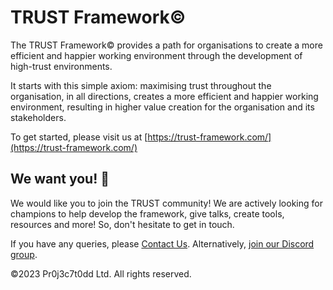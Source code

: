 # TRUST Framework©
The TRUST Framework© provides a path for organisations to create a more efficient and happier working environment through the development of high-trust environments.

It starts with this simple axiom: maximising trust throughout the organisation, in all directions, creates a more efficient and happier working environment, resulting in higher value creation for the organisation and its stakeholders.

To get started, please visit us at [https://trust-framework.com/](https://trust-framework.com/)

## We want you! 🫵

We would like you to join the TRUST community! We are actively looking for champions to help develop the framework, give talks, create tools, resources and more! So, don't hesitate to get in touch.

If you have any queries, please [Contact Us](https://trust-framework.com/_Contact+Us).  Alternatively, [join our Discord group](https://discord.gg/VdRABZChvD).  

©2023 Pr0j3c7t0dd Ltd.  All rights reserved.
